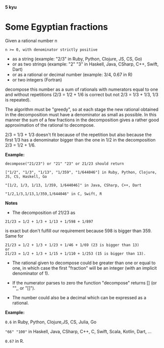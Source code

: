 **5 kyu**

# Some Egyptian fractions

Given a rational number n

`n >= 0, with denominator strictly positive`

- as a string (example: "2/3" in Ruby, Python, Clojure, JS, CS, Go)
- or as two strings (example: "2" "3" in Haskell, Java, CSharp, C++, Swift, Dart)
- or as a rational or decimal number (example: 3/4, 0.67 in R)
- or two integers (Fortran)

decompose this number as a sum of rationals with numerators equal to one and without repetitions (2/3 = 1/2 + 1/6 is correct but not 2/3 = 1/3 + 1/3, 1/3 is repeated).

The algorithm must be "greedy", so at each stage the new rational obtained in the decomposition must have a denominator as small as possible. In this manner the sum of a few fractions in the decomposition gives a rather good approximation of the rational to decompose.

2/3 = 1/3 + 1/3 doesn't fit because of the repetition but also because the first 1/3 has a denominator bigger than the one in 1/2 in the decomposition 2/3 = 1/2 + 1/6.

**Example:**

```shell script
decompose("21/23") or "21" "23" or 21/23 should return 

["1/2", "1/3", "1/13", "1/359", "1/644046"] in Ruby, Python, Clojure, JS, CS, Haskell, Go

"[1/2, 1/3, 1/13, 1/359, 1/644046]" in Java, CSharp, C++, Dart

"1/2,1/3,1/13,1/359,1/644046" in C, Swift, R
```

**Notes**

- The decomposition of 21/23 as 
```shell script
21/23 = 1/2 + 1/3 + 1/13 + 1/598 + 1/897
```
is exact but don't fulfill our requirement because 598 is bigger than 359. Same for
```shell script
21/23 = 1/2 + 1/3 + 1/23 + 1/46 + 1/69 (23 is bigger than 13)
or 
21/23 = 1/2 + 1/3 + 1/15 + 1/110 + 1/253 (15 is bigger than 13).
```

- The rational given to decompose could be greater than one or equal to one, in which case the first "fraction" will be an integer (with an implicit denominator of 1).

- If the numerator parses to zero the function "decompose" returns [] (or "",, or "[]").

- The number could also be a decimal which can be expressed as a rational.

**Example:**

`0.6` in Ruby, Python, Clojure,JS, CS, Julia, Go

`"66" "100"` in Haskell, Java, CSharp, C++, C, Swift, Scala, Kotlin, Dart, ...

`0.67` in R.